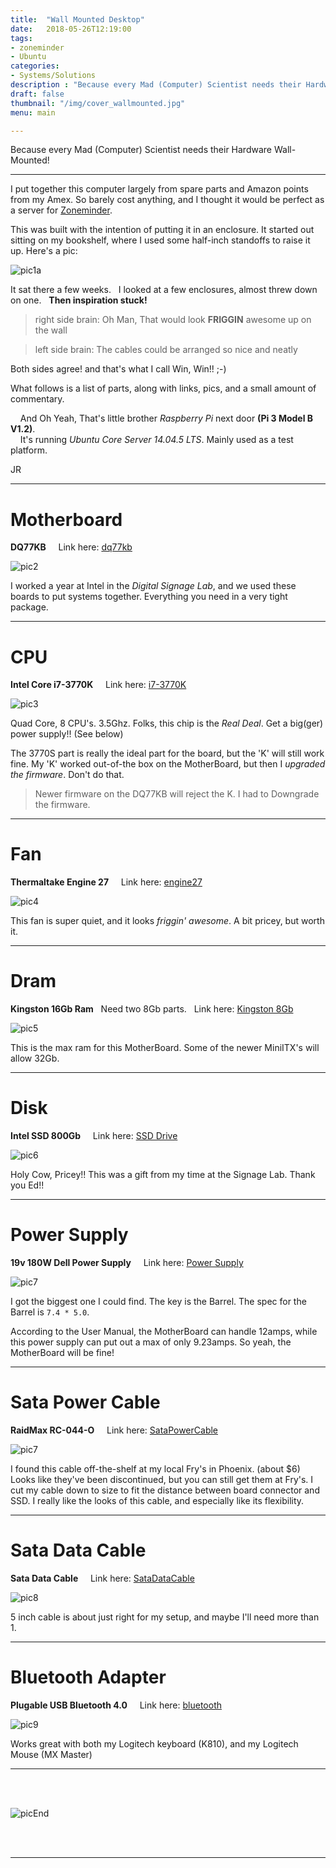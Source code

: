 ```yaml
---
title:  "Wall Mounted Desktop"
date:   2018-05-26T12:19:00
tags:
- zoneminder
- Ubuntu
categories:
- Systems/Solutions
description : "Because every Mad (Computer) Scientist needs their Hardware Wall-Mounted"
draft: false
thumbnail: "/img/cover_wallmounted.jpg"
menu: main

---
```


Because every Mad (Computer) Scientist needs their Hardware Wall-Mounted!

---

I put together this computer largely from spare parts and Amazon points from my Amex.
So barely cost anything, and I thought it would be perfect as a server for 
[Zoneminder](https://zoneminder.com/).

This was built with the intention of putting it in an enclosure.   It started out sitting
on my bookshelf, where I used some half-inch standoffs to raise it up.   Here's a pic:

![pic1a](../img/ontheshelf.jpg)

It sat there a few weeks. &nbsp; I looked at a few enclosures, almost threw down on one. &nbsp;  **Then inspiration stuck!**

> right side brain:   Oh Man, That would look **FRIGGIN** awesome up on the wall

> left side brain:    The cables could be arranged so nice and neatly

Both sides agree! and that's what I call Win, Win!!     ;-)

What follows is a list of parts, along with links, pics, and a small amount of commentary.

 &nbsp; &nbsp; And Oh Yeah, That's little brother *Raspberry Pi* next door **(Pi 3 Model B V1.2)**.<br>
 &nbsp; &nbsp; It's running *Ubuntu Core Server 14.04.5 LTS*.    Mainly used as a test platform.

JR

---

# Motherboard

**DQ77KB**  &nbsp; &nbsp; Link here: [dq77kb](https://www.amazon.com/Intel-DQ77KB-Mini-ITX-BLKDQ77KB-1-Pack/dp/B00GJ5H0XK/ref=sr_1_1?ie=UTF8&qid=1527289293&sr=8-1&keywords=dq77kb&dpID=51WruYmhyUL&preST=_SX300_QL70_&dpSrc=srch)

![pic2](../img/dq77kb.jpg)

I worked a year at Intel in the *Digital Signage Lab*, and we used these boards to put systems together.
Everything you need in a very tight package.

---

# CPU

**Intel Core i7-3770K**  &nbsp; &nbsp; Link here: [i7-3770K](https://www.amazon.com/Intel-i7-3770K-Quad-Core-Processor-Cache/dp/B007SZ0EOW)

![pic3](../img/i73770K.jpg)

Quad Core, 8 CPU's.  3.5Ghz.   Folks, this chip is the *Real Deal*.  Get a big(ger) power supply!!  (See below)

The 3770S part is really the ideal part for the board, but the 'K' will still work fine.   My 'K' worked out-of-the
box on the MotherBoard, but then I *upgraded the firmware*.   Don't do that.

> Newer firmware on the DQ77KB will reject the K.  I had to Downgrade the firmware.

---

# Fan

**Thermaltake Engine 27**  &nbsp; &nbsp; Link here: [engine27](https://www.amazon.com/Thermaltake-Engine-Low-Profile-Cooling-CL-P032-CA06SL/dp/B01MCT9V18)

![pic4](../img/engine27.jpg)

This fan is super quiet, and it looks *friggin' awesome*.
A bit pricey, but worth it.

---

# Dram

**Kingston 16Gb Ram**  &nbsp;  Need two 8Gb parts. &nbsp;  Link here:  [Kingston 8Gb](https://www.amazon.com/gp/product/B0089JIDUI/ref=oh_aui_detailpage_o04_s00?ie=UTF8&psc=1)

![pic5](../img/dram.jpg)

This is the max ram for this MotherBoard.  Some of the newer MiniITX's will allow 32Gb.

---

# Disk

**Intel SSD 800Gb** &nbsp; &nbsp; Link here: [SSD Drive](https://www.amazon.com/Intel-S3700-Internal-Solid-State/dp/B00APLB6G6)

![pic6](../img/ssdDrive.jpg)

Holy Cow, Pricey!!  This was a gift from my time at the Signage Lab.   Thank you Ed!!

---

# Power Supply

**19v 180W Dell Power Supply** &nbsp; &nbsp; Link here: [Power Supply](https://www.amazon.com/gp/product/B07D4F2L86/ref=oh_aui_detailpage_o00_s00?ie=UTF8&psc=1)


![pic7](../img/powersupply.jpg)

I got the biggest one I could find.  The key is the Barrel.
The spec for the Barrel is `7.4 * 5.0`.

According to the User Manual, the MotherBoard can handle 12amps, while this power supply
can put out a max of only 9.23amps.   So yeah, the MotherBoard will be fine!

---

# Sata Power Cable

**RaidMax RC-044-O** &nbsp; &nbsp; Link here:  [SataPowerCable](https://www.frys.com/product/9050437?source=google&gclid=EAIaIQobChMIjr6xppqi2wIVBA5pCh36jwUqEAYYASABEgIpqvD_BwE)

![pic7](../img/sataPowerCable.jpg)

I found this cable off-the-shelf at my local Fry's in Phoenix. (about $6)
Looks like they've been discontinued, but you can still get them at Fry's.
I cut my cable down to size to fit the distance between board connector and SSD.
I really like the looks of this cable, and especially like its flexibility.

---

# Sata Data Cable

**Sata Data Cable** &nbsp; &nbsp;  Link here: [SataDataCable](https://www.amazon.com/gp/product/B01KU95BJ0/ref=oh_aui_detailpage_o03_s00?ie=UTF8&psc=1)

![pic8](../img/sataDataCable.jpg)

5 inch cable is about just right for my setup, and maybe I'll need more than 1.

---

# Bluetooth Adapter

**Plugable USB Bluetooth 4.0** &nbsp; &nbsp; Link here:  [bluetooth](https://www.amazon.com/gp/product/B009ZIILLI/ref=oh_aui_detailpage_o01_s00?ie=UTF8&psc=1)

![pic9](../img/bluetooth.jpg)

Works great with both my Logitech keyboard (K810), and my Logitech Mouse (MX Master)

---

<br>
<br>

![picEnd](../img/dq77kb_close.jpg)


<br>
<br>


---


